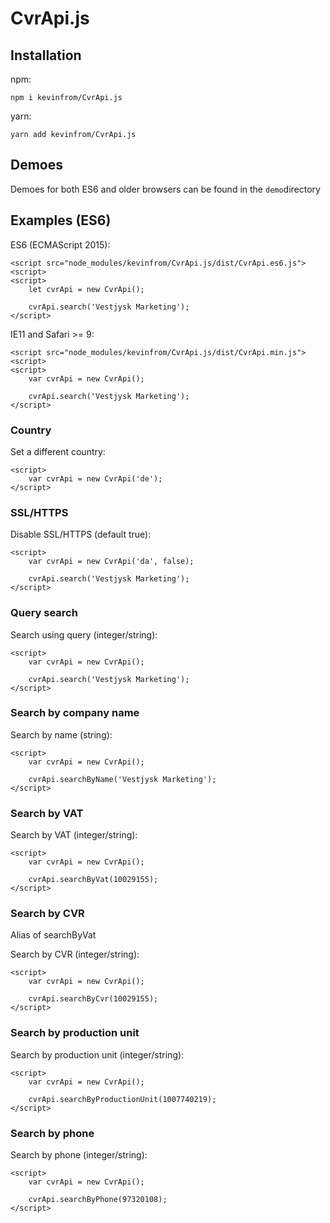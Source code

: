 # CvrApi.js

## Installation
npm:
```
npm i kevinfrom/CvrApi.js
```
yarn:
````
yarn add kevinfrom/CvrApi.js
````

## Demoes
Demoes for both ES6 and older browsers can be found in the ``demo``directory

## Examples (ES6)
ES6 (ECMAScript 2015):
````
<script src="node_modules/kevinfrom/CvrApi.js/dist/CvrApi.es6.js"><script>
<script>
    let cvrApi = new CvrApi();

    cvrApi.search('Vestjysk Marketing');
</script>
````

IE11 and Safari >= 9:
````
<script src="node_modules/kevinfrom/CvrApi.js/dist/CvrApi.min.js"><script>
<script>
    var cvrApi = new CvrApi();

    cvrApi.search('Vestjysk Marketing');
</script>
````

### Country
Set a different country:
````
<script>
    var cvrApi = new CvrApi('de');
</script>
````

### SSL/HTTPS
Disable SSL/HTTPS (default true):
````
<script>
    var cvrApi = new CvrApi('da', false);

    cvrApi.search('Vestjysk Marketing');
</script>
````

### Query search
Search using query (integer/string):
````
<script>
    var cvrApi = new CvrApi();

    cvrApi.search('Vestjysk Marketing');
</script>
````

### Search by company name
Search by name (string):
````
<script>
    var cvrApi = new CvrApi();

    cvrApi.searchByName('Vestjysk Marketing');
</script>
````

### Search by VAT
Search by VAT (integer/string):
````
<script>
    var cvrApi = new CvrApi();

    cvrApi.searchByVat(10029155);
</script>
````

### Search by CVR
Alias of searchByVat

Search by CVR (integer/string):
````
<script>
    var cvrApi = new CvrApi();

    cvrApi.searchByCvr(10029155);
</script>
````

### Search by production unit
Search by production unit (integer/string):
````
<script>
    var cvrApi = new CvrApi();

    cvrApi.searchByProductionUnit(1007740219);
</script>
````

### Search by phone
Search by phone (integer/string):
````
<script>
    var cvrApi = new CvrApi();

    cvrApi.searchByPhone(97320108);
</script>
````
